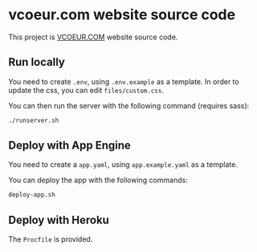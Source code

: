 # vcoeur.com website source code

This project is [VCOEUR.COM](https://vcoeur.com) website source code.

## Run locally

You need to create `.env`, using `.env.example` as a template. In order to update the css, you can edit `files/custom.css`. 

You can then run the server with the following command (requires sass):

```bash
./runserver.sh
```


## Deploy with App Engine

You need to create a `app.yaml`, using `app.example.yaml` as a template.

You can deploy the app with the following commands:

```bash
deploy-app.sh
```


## Deploy with Heroku

The `Procfile` is provided.

